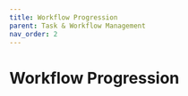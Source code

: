 ```yaml
---
title: Workflow Progression
parent: Task & Workflow Management
nav_order: 2
---
```


# Workflow Progression
